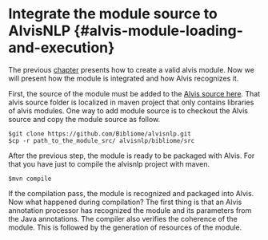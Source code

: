 # Integrate the module source to AlvisNLP {#alvis-module-loading-and-execution}

The previous [chapter](alvis_module_elements_and_conventions) presents how to create a valid alvis module. Now we will present how the module is integrated and how Alvis recognizes it.

First, the source of the module must be added to the [Alvis source here](https://github.com/Bibliome/alvisnlp/tree/master/bibliome/src/main). That alvis source folder is localized in maven project that only contains libraries of alvis modules. One way to add module source is to checkout the Alvis source and copy the module source as follow.
```
$git clone https://github.com/Bibliome/alvisnlp.git
$cp -r path_to_the_module_src/ alvisnlp/bibliome/src
```

After the previous step, the module is ready to be packaged with Alvis. For that you have just to compile the alvisnlp project with maven.
```
$mvn compile
```

If the compilation pass, the module is recognized and packaged into Alvis. Now what happened during compilation? The first thing is that an Alvis annotation processor has recognized the module and its parameters from the Java annotations. The compiler also verifies the coherence of the module. This is followed by the generation of resources of the module.

  
